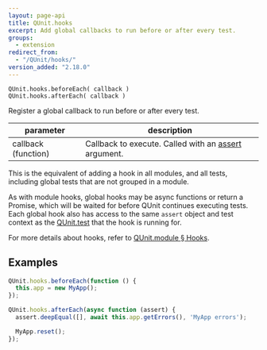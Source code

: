 ```yaml
---
layout: page-api
title: QUnit.hooks
excerpt: Add global callbacks to run before or after every test.
groups:
  - extension
redirect_from:
  - "/QUnit/hooks/"
version_added: "2.18.0"
---
```


`QUnit.hooks.beforeEach( callback )`<br>
`QUnit.hooks.afterEach( callback )`

Register a global callback to run before or after every test.

| parameter | description |
|-----------|-------------|
| callback (function) | Callback to execute. Called with an [assert](../assert/index.md) argument. |

This is the equivalent of adding a hook in all modules, and all tests, including global tests that are not grouped in a module.

As with module hooks, global hooks may be async functions or return a Promise, which will be waited for before QUnit continues executing tests. Each global hook also has access to the same `assert` object and test context as the [QUnit.test](./test.md) that the hook is running for.

For more details about hooks, refer to [QUnit.module § Hooks](./module.md#hooks).

## Examples

```js
QUnit.hooks.beforeEach(function () {
  this.app = new MyApp();
});

QUnit.hooks.afterEach(async function (assert) {
  assert.deepEqual([], await this.app.getErrors(), 'MyApp errors');

  MyApp.reset();
});
```
